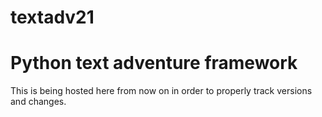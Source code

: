 # textadv21 
# Python text adventure framework

This is being hosted here from now on in order to properly track versions and changes.

